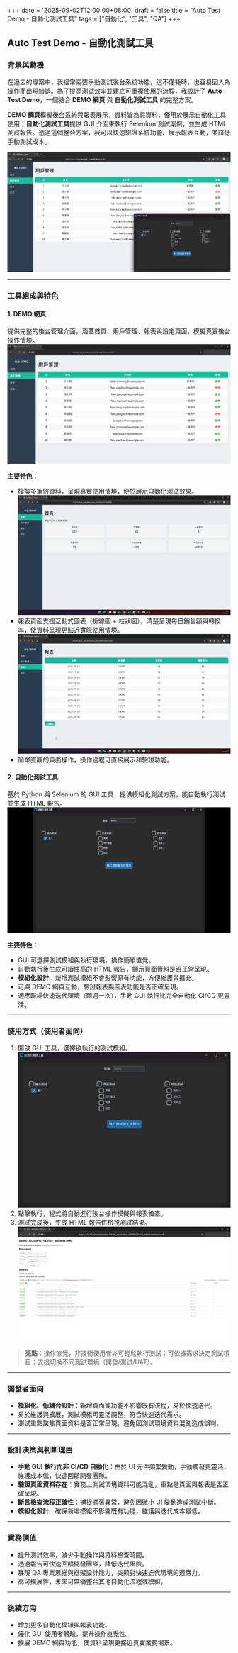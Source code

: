 +++
date = '2025-09-02T12:00:00+08:00'
draft = false
title = "Auto Test Demo - 自動化測試工具"
tags = ["自動化", "工具", "QA"]
+++
## Auto Test Demo - 自動化測試工具

### 背景與動機
在過去的專案中，我經常需要手動測試後台系統功能，這不僅耗時，也容易因人為操作而出現錯誤。為了提高測試效率並建立可重複使用的流程，我設計了 **Auto Test Demo**，一個結合 **DEMO 網頁** 與 **自動化測試工具** 的完整方案。

**DEMO 網頁**模擬後台系統與報表展示，資料皆為假資料，僅用於展示自動化工具使用；**自動化測試工具**提供 GUI 介面來執行 Selenium 測試案例，並生成 HTML 測試報告。透過這個整合方案，我可以快速驗證系統功能、展示報表互動，並降低手動測試成本。

![DEMO網頁畫面](tool_demo.png)

---

### 工具組成與特色

#### 1. DEMO 網頁
提供完整的後台管理介面，涵蓋首頁、用戶管理、報表與設定頁面，模擬真實後台操作情境。
![DEMO網頁畫面](web_demo.png)

**主要特色**：
- 模擬多筆假資料，呈現真實使用情境，便於展示自動化測試效果。
![網站整體](demo_all_web.gif)
- 報表頁面支援互動式圖表（折線圖 + 柱狀圖），清楚呈現每日銷售額與轉換率，使資料呈現更貼近實際使用情境。
![網站報表](demo_web_report.gif)
- 簡單直觀的頁面操作，操作過程可直接展示和驗證功能。

#### 2. 自動化測試工具
基於 Python 與 Selenium 的 GUI 工具，提供模組化測試方案，能自動執行測試並生成 HTML 報告。
![GUI畫面](demo_gui.gif)

**主要特色**：
- GUI 可選擇測試模組與執行環境，操作簡單直覺。
- 自動執行後生成可讀性高的 HTML 報告，顯示頁面資料是否正常呈現。
- **模組化設計**：新增測試模組不會影響原有功能，方便維護與擴充。
- 可與 DEMO 網頁互動，驗證報表與圖表功能是否正確呈現。
- 適應職場快速迭代環境（兩週一次），手動 GUI 執行比完全自動化 CI/CD 更靈活。


---

### 使用方式（使用者面向）
1. 開啟 GUI 工具，選擇欲執行的測試模組。
![GUI畫面](gui.png)
2. 點擊執行，程式將自動進行後台操作模擬與報表檢查。  
3. 測試完成後，生成 HTML 報告供檢視測試結果。
![報表畫面](report_demo.png)

> **亮點**：操作直覺，非技術使用者亦可輕鬆執行測試；可依據需求決定測試項目；支援切換不同測試環境（開發/測試/UAT）。

---

### 開發者面向
- **模組化、低耦合設計**：新增頁面或功能不影響既有流程，易於快速迭代。  
- 易於維護與擴展，測試模組可靈活調整，符合快速迭代需求。  
- 測試重點聚焦頁面資料是否正常呈現，避免因測試環境資料混亂造成誤判。

---

### 設計決策與判斷理由
- **手動 GUI 執行而非 CI/CD 自動化**：由於 UI 元件頻繁變動，手動觸發更靈活，維護成本低，快速回饋開發團隊。  
- **驗證頁面資料存在**：實務上測試環境資料可能混亂，重點是頁面與報表是否正確呈現。  
- **斷言檢查流程正確性**：捕捉顯著異常，避免因微小 UI 變動造成測試中斷。  
- **模組化設計**：確保新增模組不影響既有功能，維護與迭代成本最低。  

---

### 實務價值
- 提升測試效率，減少手動操作與資料檢查時間。  
- 透過報告可快速回饋開發團隊，降低迭代風險。  
- 展現 QA 專業思維與框架設計能力，突顯對快速迭代環境的適應力。  
- 高可擴展性，未來可無痛整合其他自動化流程或模組。  

---

### 後續方向
- 增加更多自動化模組與報表功能。  
- 優化 GUI 使用者體驗，提升操作直覺性。  
- 擴展 DEMO 網頁功能，使資料呈現更接近真實業務場景。
